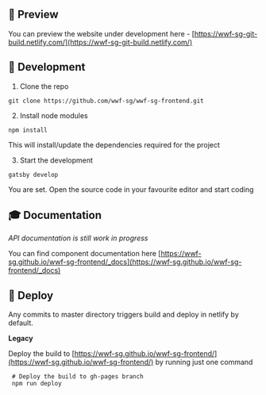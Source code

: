 ## 🧐 Preview

You can preview the website under development here - [https://wwf-sg-git-build.netlify.com/](https://wwf-sg-git-build.netlify.com/)

## 🚀 Development

1. Clone the repo

```shell
git clone https://github.com/wwf-sg/wwf-sg-frontend.git
```

2. Install node modules

```shell
npm install
```
This will install/update the dependencies required for the project

3. Start the development

```shell
gatsby develop
```


You are set. Open the source code in your favourite editor and start coding

## 🎓 Documentation

_API documentation is still work in progress_

You can find component documentation here [https://wwf-sg.github.io/wwf-sg-frontend/_docs](https://wwf-sg.github.io/wwf-sg-frontend/_docs)

## 💫 Deploy

Any commits to master directory triggers build and deploy in netlify by default.

**Legacy**

Deploy the build to [https://wwf-sg.github.io/wwf-sg-frontend/](https://wwf-sg.github.io/wwf-sg-frontend/) by running just one command

```shell
 # Deploy the build to gh-pages branch
 npm run deploy
```
